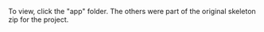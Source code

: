 To view, click the "app" folder. The others were part of the original skeleton zip for the project.
